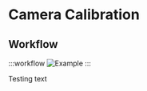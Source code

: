 # Camera Calibration

## Workflow

:::workflow
![Example](~/workflows/BonsaiExamples/Vision/CameraCalibration/CameraCalibration.bonsai)
:::

Testing text
